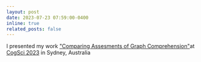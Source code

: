 ```yaml
---
layout: post
date: 2023-07-23 07:59:00-0400
inline: true
related_posts: false
---
```


I presented my work ["Comparing Assesments of Graph Comprehension"](https://hslloyd.github.io/assets/studies/gcb_cogsci23.pdf)at [CogSci 2023](https://escholarship.org/uc/item/6wx5v99w) in Sydney, Australia
